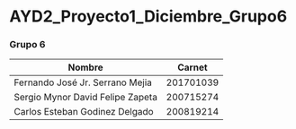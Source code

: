 # AYD2_Proyecto1_Diciembre_Grupo6

### Grupo 6

| Nombre                            | Carnet     |
| --------------------------------- | ---------- |
| Fernando José Jr. Serrano Mejia   | 201701039  |
| Sergio Mynor David Felipe Zapeta  | 200715274  |
| Carlos Esteban Godinez Delgado    | 200819214  |
